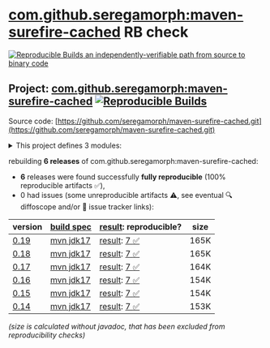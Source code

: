 [com.github.seregamorph:maven-surefire-cached](https://central.sonatype.com/artifact/com.github.seregamorph/maven-surefire-cached/versions) RB check
=======

[![Reproducible Builds](https://reproducible-builds.org/images/logos/rb.svg) an independently-verifiable path from source to binary code](https://reproducible-builds.org/)

## Project: [com.github.seregamorph:maven-surefire-cached](https://central.sonatype.com/artifact/com.github.seregamorph/maven-surefire-cached/versions) [![Reproducible Builds](https://img.shields.io/endpoint?url=https://raw.githubusercontent.com/jvm-repo-rebuild/reproducible-central/master/content/com/github/seregamorph/maven-surefire-cached/badge.json)](https://github.com/jvm-repo-rebuild/reproducible-central/blob/master/content/com/github/seregamorph/maven-surefire-cached/README.md)

Source code: [https://github.com/seregamorph/maven-surefire-cached.git](https://github.com/seregamorph/maven-surefire-cached.git)

<details><summary>This project defines 3 modules:</summary>

* [com.github.seregamorph:maven-surefire-cached](https://central.sonatype.com/artifact/com.github.seregamorph/maven-surefire-cached/overview)
* [com.github.seregamorph:surefire-cached-common](https://central.sonatype.com/artifact/com.github.seregamorph/surefire-cached-common/overview)
* [com.github.seregamorph:surefire-cached-extension](https://central.sonatype.com/artifact/com.github.seregamorph/surefire-cached-extension/overview)
</details>

rebuilding **6 releases** of com.github.seregamorph:maven-surefire-cached:
- **6** releases were found successfully **fully reproducible** (100% reproducible artifacts :white_check_mark:),
- 0 had issues (some unreproducible artifacts :warning:, see eventual :mag: diffoscope and/or :memo: issue tracker links):

| version | [build spec](/BUILDSPEC.md) | [result](https://reproducible-builds.org/docs/jvm/): reproducible? | size |
| -- | --------- | ------ | -- |
| [0.19](https://central.sonatype.com/artifact/com.github.seregamorph/maven-surefire-cached/0.19/pom) | [mvn jdk17](maven-surefire-cached-0.19.buildspec) | [result](maven-surefire-cached-0.19.buildinfo): [7 :white_check_mark: ](maven-surefire-cached-0.19.buildcompare) | 165K |
| [0.18](https://central.sonatype.com/artifact/com.github.seregamorph/maven-surefire-cached/0.18/pom) | [mvn jdk17](maven-surefire-cached-0.18.buildspec) | [result](maven-surefire-cached-0.18.buildinfo): [7 :white_check_mark: ](maven-surefire-cached-0.18.buildcompare) | 165K |
| [0.17](https://central.sonatype.com/artifact/com.github.seregamorph/maven-surefire-cached/0.17/pom) | [mvn jdk17](maven-surefire-cached-0.17.buildspec) | [result](maven-surefire-cached-0.17.buildinfo): [7 :white_check_mark: ](maven-surefire-cached-0.17.buildcompare) | 164K |
| [0.16](https://central.sonatype.com/artifact/com.github.seregamorph/maven-surefire-cached/0.16/pom) | [mvn jdk17](maven-surefire-cached-0.16.buildspec) | [result](maven-surefire-cached-0.16.buildinfo): [7 :white_check_mark: ](maven-surefire-cached-0.16.buildcompare) | 154K |
| [0.15](https://central.sonatype.com/artifact/com.github.seregamorph/maven-surefire-cached/0.15/pom) | [mvn jdk17](maven-surefire-cached-0.15.buildspec) | [result](maven-surefire-cached-0.15.buildinfo): [7 :white_check_mark: ](maven-surefire-cached-0.15.buildcompare) | 154K |
| [0.14](https://central.sonatype.com/artifact/com.github.seregamorph/maven-surefire-cached/0.14/pom) | [mvn jdk17](maven-surefire-cached-0.14.buildspec) | [result](maven-surefire-cached-0.14.buildinfo): [7 :white_check_mark: ](maven-surefire-cached-0.14.buildcompare) | 153K |

<i>(size is calculated without javadoc, that has been excluded from reproducibility checks)</i>

